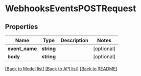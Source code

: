 # WebhooksEventsPOSTRequest

## Properties
Name | Type | Description | Notes
------------ | ------------- | ------------- | -------------
**event_name** | **string** |  | [optional] 
**body** | **string** |  | [optional] 

[[Back to Model list]](../README.md#documentation-for-models) [[Back to API list]](../README.md#documentation-for-api-endpoints) [[Back to README]](../README.md)



